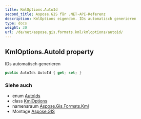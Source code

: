 ```yaml
---
title: KmlOptions.AutoId
second_title: Aspose.GIS für .NET-API-Referenz
description: KmlOptions eigendom. IDs automatisch generieren
type: docs
weight: 30
url: /de/net/aspose.gis.formats.kml/kmloptions/autoid/
---
```

## KmlOptions.AutoId property

IDs automatisch generieren

```csharp
public AutoIds AutoId { get; set; }
```

### Siehe auch

* enum [AutoIds](../../../aspose.gis/autoids/)
* class [KmlOptions](../)
* namensraum [Aspose.Gis.Formats.Kml](../../kmloptions/)
* Montage [Aspose.GIS](../../../)


